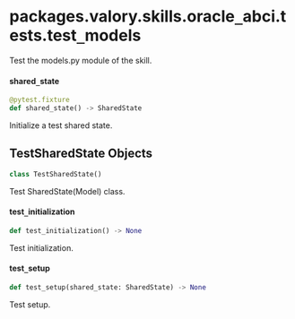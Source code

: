 <a id="packages.valory.skills.oracle_abci.tests.test_models"></a>

# packages.valory.skills.oracle`_`abci.tests.test`_`models

Test the models.py module of the skill.

<a id="packages.valory.skills.oracle_abci.tests.test_models.shared_state"></a>

#### shared`_`state

```python
@pytest.fixture
def shared_state() -> SharedState
```

Initialize a test shared state.

<a id="packages.valory.skills.oracle_abci.tests.test_models.TestSharedState"></a>

## TestSharedState Objects

```python
class TestSharedState()
```

Test SharedState(Model) class.

<a id="packages.valory.skills.oracle_abci.tests.test_models.TestSharedState.test_initialization"></a>

#### test`_`initialization

```python
def test_initialization() -> None
```

Test initialization.

<a id="packages.valory.skills.oracle_abci.tests.test_models.TestSharedState.test_setup"></a>

#### test`_`setup

```python
def test_setup(shared_state: SharedState) -> None
```

Test setup.

